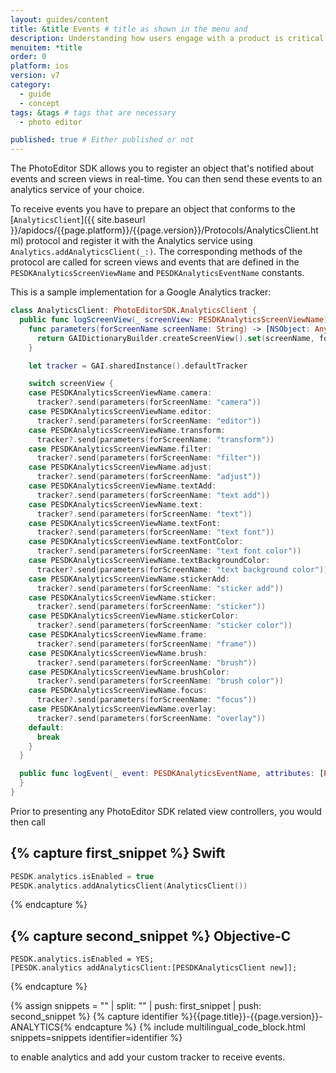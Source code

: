 ```yaml
---
layout: guides/content
title: &title Events # title as shown in the menu and
description: Understanding how users engage with a product is critical to every business. Learn how to track how your users interact with the PhotoEditor SDK for iOS.
menuitem: *title
order: 0
platform: ios
version: v7
category:
  - guide
  - concept
tags: &tags # tags that are necessary
  - photo editor

published: true # Either published or not
---
```


The PhotoEditor SDK allows you to register an object that's notified about events and screen views in real-time. You can then send these events to an analytics service of your choice.

To receive events you have to prepare an object that conforms to the [`AnalyticsClient`]({{ site.baseurl }}/apidocs/{{page.platform}}/{{page.version}}/Protocols/AnalyticsClient.html) protocol and register it with the Analytics service using `Analytics.addAnalyticsClient(_:)`. The corresponding methods of the protocol are called for screen views and events that are defined in the `PESDKAnalyticsScreenViewName` and `PESDKAnalyticsEventName` constants.

This is a sample implementation for a Google Analytics tracker:

```swift
class AnalyticsClient: PhotoEditorSDK.AnalyticsClient {
  public func logScreenView(_ screenView: PESDKAnalyticsScreenViewName) {
    func parameters(forScreenName screenName: String) -> [NSObject: AnyObject] {
      return GAIDictionaryBuilder.createScreenView().set(screenName, forKey: kGAIScreenName).build() as [NSObject: AnyObject]
    }

    let tracker = GAI.sharedInstance().defaultTracker

    switch screenView {
    case PESDKAnalyticsScreenViewName.camera:
      tracker?.send(parameters(forScreenName: "camera"))
    case PESDKAnalyticsScreenViewName.editor:
      tracker?.send(parameters(forScreenName: "editor"))
    case PESDKAnalyticsScreenViewName.transform:
      tracker?.send(parameters(forScreenName: "transform"))
    case PESDKAnalyticsScreenViewName.filter:
      tracker?.send(parameters(forScreenName: "filter"))
    case PESDKAnalyticsScreenViewName.adjust:
      tracker?.send(parameters(forScreenName: "adjust"))
    case PESDKAnalyticsScreenViewName.textAdd:
      tracker?.send(parameters(forScreenName: "text add"))
    case PESDKAnalyticsScreenViewName.text:
      tracker?.send(parameters(forScreenName: "text"))
    case PESDKAnalyticsScreenViewName.textFont:
      tracker?.send(parameters(forScreenName: "text font"))
    case PESDKAnalyticsScreenViewName.textFontColor:
      tracker?.send(parameters(forScreenName: "text font color"))
    case PESDKAnalyticsScreenViewName.textBackgroundColor:
      tracker?.send(parameters(forScreenName: "text background color"))
    case PESDKAnalyticsScreenViewName.stickerAdd:
      tracker?.send(parameters(forScreenName: "sticker add"))
    case PESDKAnalyticsScreenViewName.sticker:
      tracker?.send(parameters(forScreenName: "sticker"))
    case PESDKAnalyticsScreenViewName.stickerColor:
      tracker?.send(parameters(forScreenName: "sticker color"))
    case PESDKAnalyticsScreenViewName.frame:
      tracker?.send(parameters(forScreenName: "frame"))
    case PESDKAnalyticsScreenViewName.brush:
      tracker?.send(parameters(forScreenName: "brush"))
    case PESDKAnalyticsScreenViewName.brushColor:
      tracker?.send(parameters(forScreenName: "brush color"))
    case PESDKAnalyticsScreenViewName.focus:
      tracker?.send(parameters(forScreenName: "focus"))
    case PESDKAnalyticsScreenViewName.overlay:
      tracker?.send(parameters(forScreenName: "overlay"))
    default:
      break
    }
  }

  public func logEvent(_ event: PESDKAnalyticsEventName, attributes: [PESDKAnalyticsEventAttributeName : Any]?) {
  }
}
```

Prior to presenting any PhotoEditor SDK related view controllers, you would then call

{% capture first_snippet %}
Swift
---
```swift
PESDK.analytics.isEnabled = true
PESDK.analytics.addAnalyticsClient(AnalyticsClient())
```
{% endcapture %}

{% capture second_snippet %}
Objective-C
---
```objc
PESDK.analytics.isEnabled = YES;
[PESDK.analytics addAnalyticsClient:[PESDKAnalyticsClient new]];
```
{% endcapture %}

{% assign snippets = "" | split: "" | push: first_snippet | push: second_snippet %}
{% capture identifier %}{{page.title}}-{{page.version}}-ANALYTICS{% endcapture %}
{% include multilingual_code_block.html snippets=snippets identifier=identifier %}

to enable analytics and add your custom tracker to receive events.
